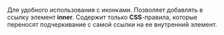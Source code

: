 Для удобного использования с иконками. Позволяет добавлять в ссылку элемент **inner**. Содержит только **CSS**-правила,
которые переносят подчеркивание с самой ссылки на ее внутренний элемент.
